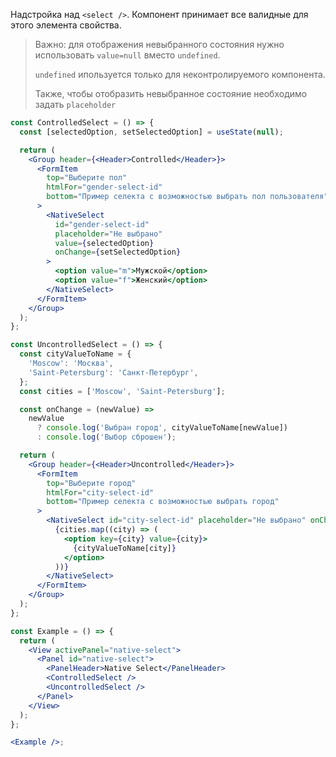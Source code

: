 Надстройка над `<select />`. Компонент принимает все валидные для этого элемента свойства.

> Важно: для отображения невыбранного состояния нужно использовать `value=null` вместо `undefined`.
>
> `undefined` ипользуется только для неконтролируемого компонента.
>
> Также, чтобы отобразить невыбранное состояние необходимо задать `placeholder`

```jsx
const ControlledSelect = () => {
  const [selectedOption, setSelectedOption] = useState(null);

  return (
    <Group header={<Header>Controlled</Header>}>
      <FormItem
        top="Выберите пол"
        htmlFor="gender-select-id"
        bottom="Пример селекта с возможностью выбрать пол пользователя"
      >
        <NativeSelect
          id="gender-select-id"
          placeholder="Не выбрано"
          value={selectedOption}
          onChange={setSelectedOption}
        >
          <option value="m">Мужской</option>
          <option value="f">Женский</option>
        </NativeSelect>
      </FormItem>
    </Group>
  );
};

const UncontrolledSelect = () => {
  const cityValueToName = {
    'Moscow': 'Москва',
    'Saint-Petersburg': 'Caнкт-Петербург',
  };
  const cities = ['Moscow', 'Saint-Petersburg'];

  const onChange = (newValue) =>
    newValue
      ? console.log('Выбран город', cityValueToName[newValue])
      : console.log('Выбор сброшен');

  return (
    <Group header={<Header>Uncontrolled</Header>}>
      <FormItem
        top="Выберите город"
        htmlFor="city-select-id"
        bottom="Пример селекта с возможностью выбрать город"
      >
        <NativeSelect id="city-select-id" placeholder="Не выбрано" onChange={onChange}>
          {cities.map((city) => (
            <option key={city} value={city}>
              {cityValueToName[city]}
            </option>
          ))}
        </NativeSelect>
      </FormItem>
    </Group>
  );
};

const Example = () => {
  return (
    <View activePanel="native-select">
      <Panel id="native-select">
        <PanelHeader>Native Select</PanelHeader>
        <ControlledSelect />
        <UncontrolledSelect />
      </Panel>
    </View>
  );
};

<Example />;
```
